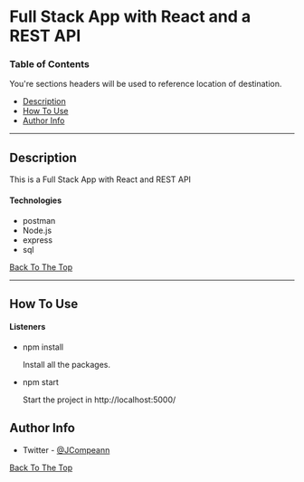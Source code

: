 # Full Stack App with React and a REST API 

### Table of Contents
You're sections headers will be used to reference location of destination.

- [Description](#description)
- [How To Use](#how-to-use)
- [Author Info](#author-info)

---

## Description

This is a Full Stack App with React and REST API

#### Technologies

- postman
- Node.js
- express
- sql

[Back To The Top](#rest-api)

---

## How To Use

#### Listeners
- npm install

    Install all the packages.

- npm start 

    Start the project in http://localhost:5000/


## Author Info

- Twitter - [@JCompeann](https://twitter.com/JCompeann)

[Back To The Top](#rest-api)

